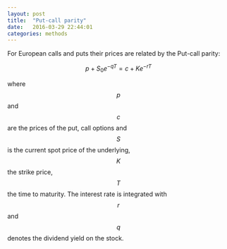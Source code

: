 ```yaml
---
layout: post
title:  "Put-call parity"
date:   2016-03-29 22:44:01
categories: methods
---
```


For European calls and puts their prices are related by the Put-call parity:

$$ p + S_0e^{-qT} = c + Ke^{-rT} $$

where $$p$$ and $$c$$ are the prices of the put, call options and $$S$$ is the
current spot price of the underlying, $$K$$ the strike price, $$T$$ the time to
maturity. The interest rate is integrated with $$r$$ and $$q$$ denotes the
dividend yield on the stock.

